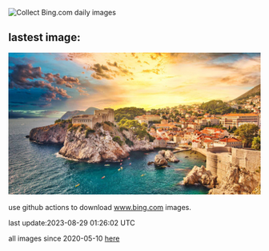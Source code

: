 ![Collect Bing.com daily images](https://github.com/counter2015/bing-daily-images/workflows/Collect%20Bing.com%20daily%20images/badge.svg)
## lastest image:
![](images/DubrovnikHarbor.jpg)

use github actions to download www.bing.com images.

last update:2023-08-29 01:26:02 UTC

all images since 2020-05-10 [here](https://github.com/counter2015/bing-daily-images/tree/master/images) 
